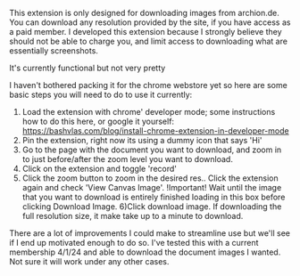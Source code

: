 This extension is only designed for downloading images from archion.de. You can download any resolution provided by the site, if you have access as a paid member. I developed this extension because I strongly believe they should not be able to charge you, and limit access to downloading what are essentially screenshots.

It's currently functional but not very pretty

I haven't bothered packing it for the chrome webstore yet so here are some basic steps you will need to do to use it currently:
1) Load the extension with chrome' developer mode; some instructions how to do this here, or google it yourself: https://bashvlas.com/blog/install-chrome-extension-in-developer-mode
2) Pin the extension, right now its using a dummy icon that says 'Hi'
3) Go to the page with the document you want to download, and zoom in to just before/after the zoom level you want to download.
4) Click on the extension and toggle 'record'
5) Click the zoom button to zoom in the desired res.. Click the extension again and check 'View Canvas Image'. !Important! Wait until the image that you want to download is entirely finished loading in this box before clicking Download Image.
6)Click download image. If downloading the full resolution size, it make take up to a minute to download.

There are a lot of improvements I could make to streamline use but we'll see if I end up motivated enough to do so. I've tested this with a current membership 4/1/24 and able to download the document images I wanted. Not sure it will work under any other cases.
